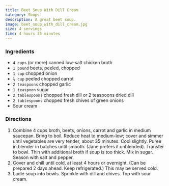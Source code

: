 ```yaml
---
title: Beet Soup With Dill Cream
category: Soups
description: A great beet soup.
image: beet_soup_with_dill_cream.jpg
size: 4 servings
time: 4 hours 35 minutes
---
```


### Ingredients

* `4 cups` (or more) canned low-salt chicken broth
* `1 pound` beets, peeled, chopped
* `1 cup` chopped onion
* `¾ cup` peeled chopped carrot
* `2 teaspoons` chopped garlic
* `1 teaspoon` sugar
* `2 tablespoons` chopped fresh dill or 2 teaspoons dried dill
* `2 tablespoons` chopped fresh chives of green onions
* Sour cream

### Directions

1. Combine 4 cups broth, beets, onions, carrot and garlic in medium saucepan. Bring to boil. Reduce heat to medium-low; cover and simmer until vegetables are very tender, about 35 minutes. Cool slightly. Puree in blender in batches until smooth. (Jane prefers it unblended). Transfer to bowl. Thin with additional broth if soup is too thick. Mix in sugar. Season with salt and pepper.
2. Cover and chill until cold, at least 4 hours or overnight. (Can be prepared 2 days ahead. Keep refrigerated.) This may be served cold.
3. Ladle soup into bowls. Sprinkle with dill and chives. Top with sour cream.